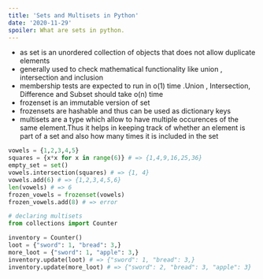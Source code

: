 ```yaml
---
title: 'Sets and Multisets in Python'
date: '2020-11-29'
spoiler: What are sets in python.
---
```


- as set is an unordered collection of objects that does not allow duplicate elements
- generally used to check mathematical functionality like union , intersection and inclusion
- membership tests are expected to run in o(1) time .Union , Intersection, Difference and Subset should take o(n) time
- frozenset is an immutable version of set
- frozensets are hashable and thus can be used as dictionary keys
- multisets are a type which allow to have multiple occurences of the same element.Thus it helps in keeping track of whether an element is part of a set and also how many times it is included in the set

```python
vowels = {1,2,3,4,5}
squares = {x*x for x in range(6)} # => {1,4,9,16,25,36}
empty_set = set()
vowels.intersection(squares) # => {1, 4}
vowels.add(6) # => {1,2,3,4,5,6}
len(vowels) # => 6
frozen_vowels = frozenset(vowels)
frozen_vowels.add(8) # => error

# declaring multisets
from collections import Counter

inventory = Counter()
loot = {"sword": 1, "bread": 3,}
more_loot = {"sword": 1, "apple": 3,}
inventory.update(loot) # => {"sword": 1, "bread": 3,}
inventory.update(more_loot) # => {"sword": 2, "bread": 3, "apple": 3}
```